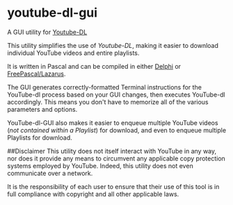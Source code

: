 # youtube-dl-gui
A GUI utility for [Youtube-DL](https://github.com/rg3/youtube-dl)

This utility simplifies the use of *Youtube-DL*, making it easier to download individual YouTube videos and entire playlists.

It is written in Pascal and can be compiled in either [Delphi](http://www.embarcadero.com/products/delphi) or [FreePascal/Lazarus](http://www.freepascal.org/).

The GUI generates correctly-formatted Terminal instructions for the YouTube-dl process based on your GUI changes, then executes YouTube-dl accordingly. This means you don't have to memorize all of the various parameters and options.

YouTube-dl-GUI also makes it easier to enqueue multiple YouTube videos (*not contained within a Playlist*) for download, and even to enqueue multiple Playlists for download.

##Disclaimer
This utility does not itself interact with YouTube in any way, nor does it provide any means to circumvent any applicable copy protection systems employed by YouTube. Indeed, this utility does not even communicate over a network.

It is the responsibility of each user to ensure that their use of this tool is in full compliance with copyright and all other applicable laws.
